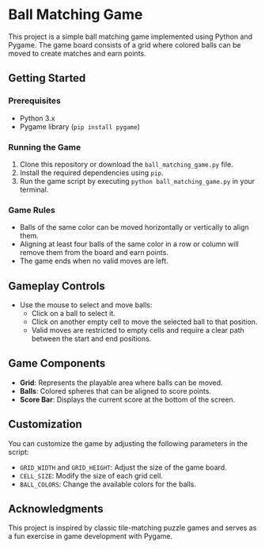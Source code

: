 # Ball Matching Game

This project is a simple ball matching game implemented using Python and Pygame. The game board consists of a grid where colored balls can be moved to create matches and earn points.

## Getting Started

### Prerequisites

- Python 3.x
- Pygame library (`pip install pygame`)

### Running the Game

1. Clone this repository or download the `ball_matching_game.py` file.
2. Install the required dependencies using `pip`.
3. Run the game script by executing `python ball_matching_game.py` in your terminal.

### Game Rules

- Balls of the same color can be moved horizontally or vertically to align them.
- Aligning at least four balls of the same color in a row or column will remove them from the board and earn points.
- The game ends when no valid moves are left.

## Gameplay Controls

- Use the mouse to select and move balls:
  - Click on a ball to select it.
  - Click on another empty cell to move the selected ball to that position.
  - Valid moves are restricted to empty cells and require a clear path between the start and end positions.

## Game Components

- **Grid**: Represents the playable area where balls can be moved.
- **Balls**: Colored spheres that can be aligned to score points.
- **Score Bar**: Displays the current score at the bottom of the screen.

## Customization

You can customize the game by adjusting the following parameters in the script:

- `GRID_WIDTH` and `GRID_HEIGHT`: Adjust the size of the game board.
- `CELL_SIZE`: Modify the size of each grid cell.
- `BALL_COLORS`: Change the available colors for the balls.

## Acknowledgments

This project is inspired by classic tile-matching puzzle games and serves as a fun exercise in game development with Pygame.



